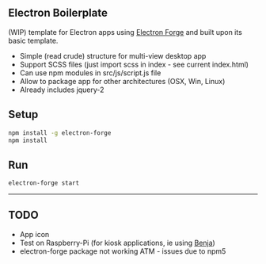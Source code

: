 Electron Boilerplate
--------------

(WIP) template for Electron apps using [Electron Forge](https://github.com/electron-userland/electron-forge/) and built upon its basic template.

- Simple (read crude) structure for multi-view desktop app
- Support SCSS files (just import scss in index - see current index.html)
- Can use npm modules in src/js/script.js file 
- Allow to package app for other architectures (OSX, Win, Linux)
- Already includes jquery-2


## Setup
```bash
npm install -g electron-forge
npm install
```

## Run
```bash
electron-forge start
```

----------

## TODO
- App icon
- Test on Raspberry-Pi (for kiosk applications, ie using [Benja](https://benja.io/))
- electron-forge package not working ATM - issues due to npm5
